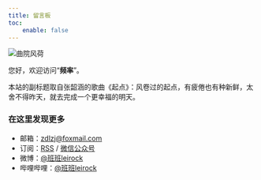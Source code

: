 ```yaml
---
title: 留言板
toc:
    enable: false
---
```


![曲院风荷](/resources/img/guestbook.jpg#650x)

您好，欢迎访问“**频率**”。

本站的副标题取自张韶涵的歌曲《起点》：风卷过的起点，有疲倦也有种新鲜，太舍不得昨天，就去完成一个更幸福的明天。

### 在这里发现更多

- 邮箱：zdlzj@foxmail.com
- 订阅：[RSS](/atom.xml) / <a class="fancybox fancybox.image" href="https://web-1256060851.file.myqcloud.com/file/wechat.png" itemscope="" itemtype="http://schema.org/ImageObject" itemprop="url" data-fancybox="default" rel="default" title="微信公众号：风卷过的起点" data-caption="微信公众号：风卷过的起点">微信公众号</a>
- 微博：[@班班leirock](https://weibo.com/leirock)
- 哔哩哔哩：[@班班leirock](https://space.bilibili.com/7454906)